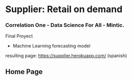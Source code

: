 # Supplier: Retail on demand
### Correlation One - Data Science For All - Mintic. 
Final Proyect 
- Machine Learning forecasting model


resulting page: https://supplier.herokuapp.com/ (spanish)



## Home Page 
